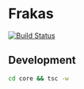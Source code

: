 # Frakas

[![Build Status](https://travis-ci.org/caseyhoward/frakas.svg?branch=master)](https://travis-ci.org/caseyhoward/frakas)

## Development

```sh
cd core && tsc -w
```
